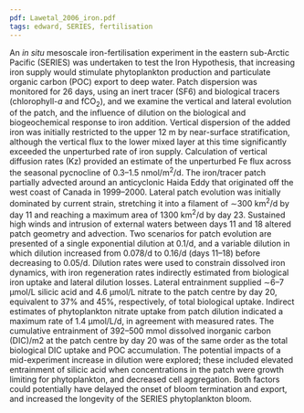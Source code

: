 ```yaml
---
pdf: Lawetal_2006_iron.pdf
tags: edward, SERIES, fertilisation
---
```

An *in situ* mesoscale iron-fertilisation experiment in the eastern sub-Arctic Pacific (SERIES) was undertaken to test the Iron Hypothesis, that increasing iron supply would stimulate phytoplankton production and particulate organic carbon (POC) export to deep water. Patch dispersion was monitored for 26 days, using an inert tracer (SF6) and biological tracers (chlorophyll-*a* and fCO<sub>2</sub>), and we examine the vertical and lateral evolution of the patch, and the influence of dilution on the biological and biogeochemical response to iron addition. Vertical dispersion of the added iron was initially restricted to the upper 12 m by near-surface stratification, although the vertical flux to the lower mixed layer at this time significantly exceeded the unperturbed rate of iron supply. Calculation of vertical diffusion rates (Kz) provided an estimate of the unperturbed Fe flux across the seasonal pycnocline of 0.3–1.5 nmol/m<sup>2</sup>/d. The iron/tracer patch partially advected around an anticyclonic Haida Eddy that originated off the west coast of Canada in 1999–2000. Lateral patch evolution was initially dominated by current strain, stretching it into a filament of ∼300 km<sup>2</sup>/d by day 11 and reaching a maximum area of 1300 km<sup>2</sup>/d by day 23. Sustained high winds and intrusion of external waters between days 11 and 18 altered patch geometry and advection. Two scenarios for patch evolution are presented of a single exponential dilution at 0.1/d, and a variable dilution in which dilution increased from 0.078/d to 0.16/d (days 11–18) before decreasing to 0.05/d. Dilution rates were used to constrain dissolved iron dynamics, with iron regeneration rates indirectly estimated from biological iron uptake and lateral dilution losses. Lateral entrainment supplied ∼6–7 μmol/L silicic acid and 4.6 μmol/L nitrate to the patch centre by day 20, equivalent to 37% and 45%, respectively, of total biological uptake. Indirect estimates of phytoplankton nitrate uptake from patch dilution indicated a maximum rate of 1.4 μmol/L/d, in agreement with measured rates. The cumulative entrainment of 392–500 mmol dissolved inorganic carbon (DIC)/m2 at the patch centre by day 20 was of the same order as the total biological DIC uptake and POC accumulation. The potential impacts of a mid-experiment increase in dilution were explored; these included elevated entrainment of silicic acid when concentrations in the patch were growth limiting for phytoplankton, and decreased cell aggregation. Both factors could potentially have delayed the onset of bloom termination and export, and increased the longevity of the SERIES phytoplankton bloom.
